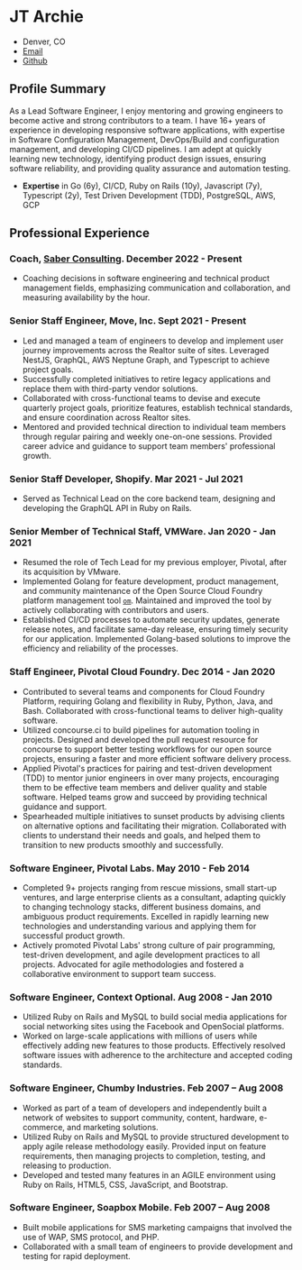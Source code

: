 # JT Archie

- Denver, CO
- [Email](mailto:jtarchie@gmail.com)
- [Github](https://github.com/jtarchie)

## Profile Summary

As a Lead Software Engineer, I enjoy mentoring and growing engineers to become
active and strong contributors to a team. I have 16+ years of experience in
developing responsive software applications, with expertise in Software
Configuration Management, DevOps/Build and configuration management, and
developing CI/CD pipelines. I am adept at quickly learning new technology,
identifying product design issues, ensuring software reliability, and providing
quality assurance and automation testing.

- **Expertise** in Go (6y), CI/CD, Ruby on Rails (10y), Javascript (7y),
  Typescript (2y), Test Driven Development (TDD), PostgreSQL, AWS, GCP

## Professional Experience

### Coach, [Saber Consulting](https://saber.consulting/). December 2022 - Present

- Coaching decisions in software engineering and technical product management
  fields, emphasizing communication and collaboration, and measuring
  availability by the hour.

### Senior Staff Engineer, Move, Inc. Sept 2021 - Present

- Led and managed a team of engineers to develop and implement user journey
  improvements across the Realtor suite of sites. Leveraged NestJS, GraphQL, AWS
  Neptune Graph, and Typescript to achieve project goals.
- Successfully completed initiatives to retire legacy applications and replace
  them with third-party vendor solutions.
- Collaborated with cross-functional teams to devise and execute quarterly
  project goals, prioritize features, establish technical standards, and ensure
  coordination across Realtor sites.
- Mentored and provided technical direction to individual team members through
  regular pairing and weekly one-on-one sessions. Provided career advice and
  guidance to support team members' professional growth.

### Senior Staff Developer, Shopify. Mar 2021 - Jul 2021

- Served as Technical Lead on the core backend team, designing and developing
  the GraphQL API in Ruby on Rails.

### Senior Member of Technical Staff, VMWare. Jan 2020 - Jan 2021

- Resumed the role of Tech Lead for my previous employer, Pivotal, after its
  acquisition by VMware.
- Implemented Golang for feature development, product management, and community
  maintenance of the Open Source Cloud Foundry platform management tool
  [`om`](https://github.com/pivotal-cf/om). Maintained and improved the tool by
  actively collaborating with contributors and users.
- Established CI/CD processes to automate security updates, generate release
  notes, and facilitate same-day release, ensuring timely security for our
  application. Implemented Golang-based solutions to improve the efficiency and
  reliability of the processes.

### Staff Engineer, Pivotal Cloud Foundry. Dec 2014 - Jan 2020

- Contributed to several teams and components for Cloud Foundry Platform,
  requiring Golang and flexibility in Ruby, Python, Java, and Bash. Collaborated
  with cross-functional teams to deliver high-quality software.
- Utilized concourse.ci to build pipelines for automation tooling in projects.
  Designed and developed the pull request resource for concourse to support
  better testing workflows for our open source projects, ensuring a faster and
  more efficient software delivery process.
- Applied Pivotal's practices for pairing and test-driven development (TDD) to
  mentor junior engineers in over many projects, encouraging them to be
  effective team members and deliver quality and stable software. Helped teams
  grow and succeed by providing technical guidance and support.
- Spearheaded multiple initiatives to sunset products by advising clients on
  alternative options and facilitating their migration. Collaborated with
  clients to understand their needs and goals, and helped them to transition to
  new products smoothly and successfully.

### Software Engineer, Pivotal Labs. May 2010 - Feb 2014

- Completed 9+ projects ranging from rescue missions, small start-up ventures,
  and large enterprise clients as a consultant, adapting quickly to changing
  technology stacks, different business domains, and ambiguous product
  requirements. Excelled in rapidly learning new technologies and understanding
  various and applying them for successful product growth.
- Actively promoted Pivotal Labs' strong culture of pair programming,
  test-driven development, and agile development practices to all projects.
  Advocated for agile methodologies and fostered a collaborative environment to
  support team success.

### Software Engineer, Context Optional. Aug 2008 - Jan 2010

- Utilized Ruby on Rails and MySQL to build social media applications for social
  networking sites using the Facebook and OpenSocial platforms.
- Worked on large-scale applications with millions of users while effectively
  adding new features to those products. Effectively resolved software issues
  with adherence to the architecture and accepted coding standards.

### Software Engineer, Chumby Industries. Feb 2007 – Aug 2008

- Worked as part of a team of developers and independently built a network of
  websites to support community, content, hardware, e-commerce, and marketing
  solutions.
- Utilized Ruby on Rails and MySQL to provide structured development to apply
  agile release methodology easily. Provided input on feature requirements, then
  managing projects to completion, testing, and releasing to production.
- Developed and tested many features in an AGILE environment using Ruby on
  Rails, HTML5, CSS, JavaScript, and Bootstrap.

### Software Engineer, Soapbox Mobile. Feb 2007 – Aug 2008

- Built mobile applications for SMS marketing campaigns that involved the use of
  WAP, SMS protocol, and PHP.
- Collaborated with a small team of engineers to provide development and testing
  for rapid deployment.
